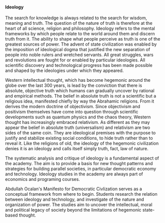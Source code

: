 #### Ideology

The search for knowledge is always related to the search for wisdom, meaning and truth. The question of the nature of truth is therefore at the heart of all science, religion and philosophy. Ideology refers to the mental frameworks by which people relate to the world around them and discern truth from it.
The ability to shape what people perceive as truth is one of the greatest sources of power. The advent of state civilization was enabled by the imposition of ideological dogma that justified the new separation of people into noble rulers and wretched servants. All great struggles, wars and revolutions are fought for or enabled by particular ideologies. All scientific discovery and technological progress has been made possible and shaped by the ideologies under which they appeared.

Western intellectual thought, which has become hegemonic around the globe over the last 300 years, is lead by the conviction that there is absolute, objective truth which humans can gradually uncover by rational and empirical methods. The belief in absolute truth is not a scientific but a religious idea, manifested chiefly by way the Abrahamic religions. From it derives the modern doctrine of objectivism. Since objectivism and positivism themselves have come into question through scientific developments such as quantum physics and the chaos theory, Western thought has increasingly embraced relativism. As different as they may appear the belief in absolute truth (universalism) and relativism are two sides of the same coin. They are ideological premises with the purpose to justify and stabilize existing social conditions, to hide truth rather than to reveal it. Like the religions of old, the ideology of the hegemonic civilization denies it is an ideology and calls itself simply truth, fact, law of nature.

The systematic analysis and critique of ideology is a fundamental aspect of the academy. The aim is  to provide a basis for new thought patterns and strategies for building parallel societies, in particular democratic economy and technology. Ideology studies in the academy are always part of economics and programing courses.

Abdullah Ocalan's Manifesto for Democratic Civlization serves as a conceptual framework from where to begin. Students research the relation between ideology and technology, and investigate of the nature and organization of power. The studies aim to uncover the intellectual, moral and political legacy of society beyond the limitations of hegemonic state-based thought.
